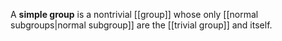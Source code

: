 A **simple group** is a nontrivial [[group]] whose only [[normal subgroups|normal subgroup]] are the [[trivial group]] and itself.